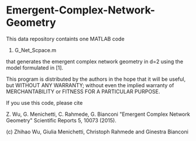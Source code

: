 # Emergent-Complex-Network-Geometry

This data repository containts one MATLAB code

1) G_Net_Scpace.m

that generates the emergent complex network geometry in d=2 using the model
formulated in [1].

 This program is distributed by the authors in the hope that it will be 
 useful, but WITHOUT ANY WARRANTY; without even the implied warranty of
 MERCHANTABILITY or FITNESS FOR A PARTICULAR PURPOSE.

 If you use this code, please cite 
 
Z. Wu, G. Menichetti, C. Rahmede, G. Bianconi
 "Emergent Complex Network Geometry"
 Scientific Reports 5, 10073 (2015).

 (c) Zhihao Wu, Giulia Menichetti, Christoph Rahmede and Ginestra Bianconi
